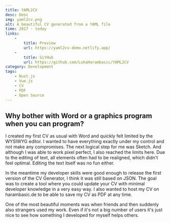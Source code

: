 ```yaml
---
title: YAML2CV
desc: Desc
img: yaml2cv.png
alt: A beautiful CV generated from a YAML file
time: 2017 - today
links:
    -
        title: Preview
        url: https://yaml2cv-demo.netlify.app/
    -
        title: GitHub
        url: https://github.com/LukaHarambasic/YAML2CV
category: Development
tags: 
    - Nuxt.js
    - Vue.js
    - CV
    - PDF
    - Open Source
---
```


## Why bother with Word or a graphics program when you can program?

I created my first CV as usual with Word and quickly felt limited by the WYSIWYG editor. I wanted to have everything exactly under my control and not make any compromises. The next logical step for me was Sketch. And although I was able to work pixel perfect, I also reached the limits here. Due to the editing of text, all elements often had to be realigned, which didn't feel optimal. Editing the text itself was no fun either. 

In the meantime my developer skills were good enough to release the first version of the CV Generator, I think it was still based on JSON. The goal was to create a tool where you could update your CV with minimal developer knowledge in a very easy way. I also wanted to host my CV on harambasic.de to be able to save my CV as PDF at any time.

One of the most beautiful moments was when friends and then suddenly also strangers used my work. Even if it's not a big number of users it's just nice to see how something I developed for myself helps others.
